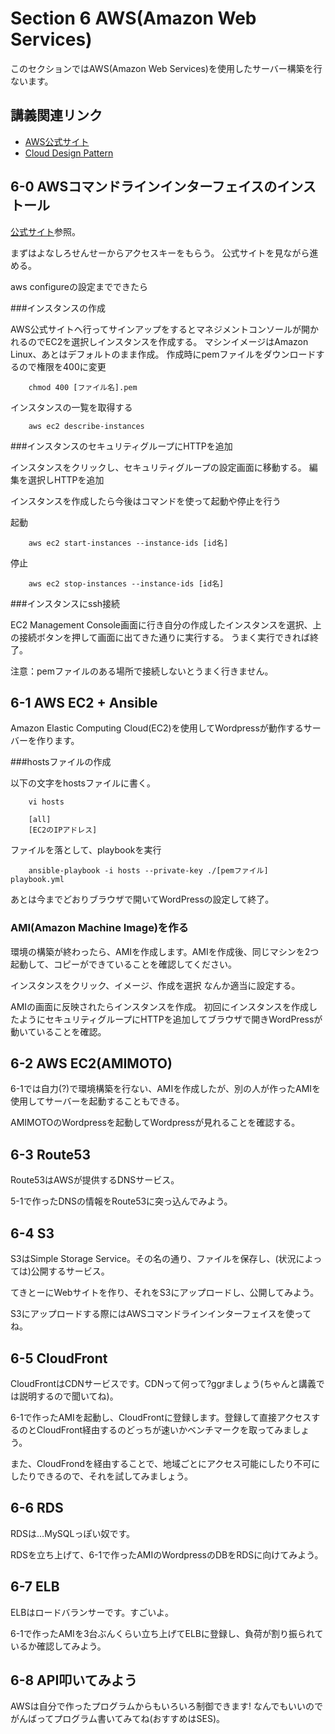 # Section 6 AWS(Amazon Web Services)

このセクションではAWS(Amazon Web Services)を使用したサーバー構築を行ないます。

## 講義関連リンク

* [AWS公式サイト](http://aws.amazon.com/jp/)
* [Cloud Design Pattern](http://aws.clouddesignpattern.org/index.php/%E3%83%A1%E3%82%A4%E3%83%B3%E3%83%9A%E3%83%BC%E3%82%B8)

## 6-0 AWSコマンドラインインターフェイスのインストール

[公式サイト](http://aws.amazon.com/jp/cli/)参照。

まずはよなしろせんせーからアクセスキーをもらう。
公式サイトを見ながら進める。

aws configureの設定までできたら

###インスタンスの作成

AWS公式サイトへ行ってサインアップをするとマネジメントコンソールが開かれるのでEC2を選択しインスタンスを作成する。
マシンイメージはAmazon Linux、あとはデフォルトのまま作成。
作成時にpemファイルをダウンロードするので権限を400に変更

		chmod 400 [ファイル名].pem

インスタンスの一覧を取得する

		aws ec2 describe-instances 

###インスタンスのセキュリティグループにHTTPを追加

インスタンスをクリックし、セキュリティグループの設定画面に移動する。
編集を選択しHTTPを追加

インスタンスを作成したら今後はコマンドを使って起動や停止を行う

起動

		aws ec2 start-instances --instance-ids [id名]


停止

		aws ec2 stop-instances --instance-ids [id名]

###インスタンスにssh接続

EC2 Management Console画面に行き自分の作成したインスタンスを選択、上の接続ボタンを押して画面に出てきた通りに実行する。
うまく実行できれば終了。

注意：pemファイルのある場所で接続しないとうまく行きません。

## 6-1	AWS EC2 + Ansible

Amazon Elastic Computing Cloud(EC2)を使用してWordpressが動作するサーバーを作ります。

###hostsファイルの作成

以下の文字をhostsファイルに書く。

		vi hosts

		[all]
		[EC2のIPアドレス]

ファイルを落として、playbookを実行

		ansible-playbook -i hosts --private-key ./[pemファイル] playbook.yml

あとは今までどおりブラウザで開いてWordPressの設定して終了。

### AMI(Amazon Machine Image)を作る

環境の構築が終わったら、AMIを作成します。AMIを作成後、同じマシンを2つ起動して、コピーができていることを確認してください。

インスタンスをクリック、イメージ、作成を選択
なんか適当に設定する。

AMIの画面に反映されたらインスタンスを作成。
初回にインスタンスを作成したようにセキュリティグループにHTTPを追加してブラウザで開きWordPressが動いていることを確認。

## 6-2 AWS EC2(AMIMOTO)

6-1では自力(?)で環境構築を行ない、AMIを作成したが、別の人が作ったAMIを使用してサーバーを起動することもできる。

AMIMOTOのWordpressを起動してWordpressが見れることを確認する。

## 6-3 Route53

Route53はAWSが提供するDNSサービス。

5-1で作ったDNSの情報をRoute53に突っ込んでみよう。

## 6-4 S3

S3はSimple Storage Service。その名の通り、ファイルを保存し、(状況によっては)公開するサービス。

てきとーにWebサイトを作り、それをS3にアップロードし、公開してみよう。

S3にアップロードする際にはAWSコマンドラインインターフェイスを使ってね。

## 6-5 CloudFront

CloudFrontはCDNサービスです。CDNって何って?ggrましょう(ちゃんと講義では説明するので聞いてね)。

6-1で作ったAMIを起動し、CloudFrontに登録します。登録して直接アクセスするのとCloudFront経由するのどっちが速いかベンチマークを取ってみましょう。

また、CloudFrondを経由することで、地域ごとにアクセス可能にしたり不可にしたりできるので、それを試してみましょう。

## 6-6 RDS

RDSは…MySQLっぽい奴です。

RDSを立ち上げて、6-1で作ったAMIのWordpressのDBをRDSに向けてみよう。

## 6-7 ELB

ELBはロードバランサーです。すごいよ。

6-1で作ったAMIを3台ぶんくらい立ち上げてELBに登録し、負荷が割り振られているか確認してみよう。

## 6-8 API叩いてみよう

AWSは自分で作ったプログラムからもいろいろ制御できます!
なんでもいいのでがんばってプログラム書いてみてね(おすすめはSES)。
